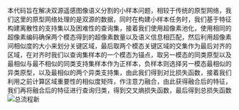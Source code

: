 本代码旨在解决双源遥感图像语义分割的小样本问题，相较于传统的原型网络，我们这里的原型网络处理的是双源的数据，同时在构建小样本任务时，我们基于特征构建离散性的支持集以及困难性的查询集，接着我们使用超像素池化，使用相同的超像素编码确保两个模态得到的超像素数量以及语义信息相匹配，然后利用超像素间相似度的大小来划分关键区域，最后取两个模态关键区域的交集作为最后对齐的区域，在对齐时我们以查询集样本的一个模态为锚点，取另一模态的同类原型以及最相似与最不相似的同类支持集样本作为正样本，负样本则选择另一模态最相似的异类原型，以及最相似的两个异类支持集，由此我们得到对比损失函数，接着我们利用之前计算区域重要性的相似度矩阵，作注意力融合，由此获得融合后的特征，我们再将融合后的特征进行查询归类，得到交叉熵损失函数，最后得到总损失函数
![总流程新](https://github.com/user-attachments/assets/d2cce177-7a0f-4fc9-93f6-5034b3fddb68)
